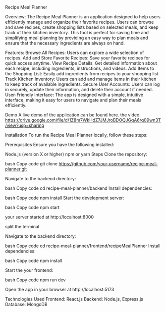 Recipe Meal Planner 

Overview:
The Recipe Meal Planner is an application designed to help users efficiently manage and organize their favorite recipes. Users can browse and save recipes, create shopping lists based on selected meals, and keep track of their kitchen inventory. This tool is perfect for saving time and simplifying meal planning by providing an easy way to plan meals and ensure that the necessary ingredients are always on hand.

Features:
Browse All Recipes: Users can explore a wide selection of recipes.
Add and Store Favorite Recipes: Save your favorite recipes for quick access anytime.
View Recipe Details: Get detailed information about each recipe, including ingredients, instructions, and videos.
Add Items to the Shopping List: Easily add ingredients from recipes to your shopping list.
Track Kitchen Inventory: Users can add and manage items in their kitchen to keep track of available ingredients.
Secure User Accounts: Users can log in securely, update their information, and delete their account if needed.
User-Friendly Interface: The app is designed with a simple, intuitive interface, making it easy for users to navigate and plan their meals efficiently.

Demo
A live demo of the application can be found here. 
the video:  https://drive.google.com/file/d/1Z8m7WkHdZ7JMJroBDOQJGqA6rq09wn3T/view?usp=sharing

Installation
To run the Recipe Meal Planner locally, follow these steps:

Prerequisites
Ensure you have the following installed:

Node.js (version X or higher)
npm or yarn
Steps
Clone the repository:

bash
Copy code
git clone https://github.com/your-username/recipe-meal-planner.git

Navigate to the backend directory:

bash
Copy code
cd recipe-meal-planner/backend 
Install dependencies:

bash
Copy code
npm install
Start the development server:

bash
Copy code
npm start

your server started at http://localhost:8000

split the terminal 

Navigate to the backend directory:

bash
Copy code
cd recipe-meal-planner/frontend/recipeMealPlanner
Install dependencies:

bash
Copy code
npm install

Start the your frontend:

bash
Copy code
npm run dev

Open the app in your browser at http://localhost:5173

Technologies Used
Frontend: React.js
Backend: Node.js, Express.js
Database: MongoDB

